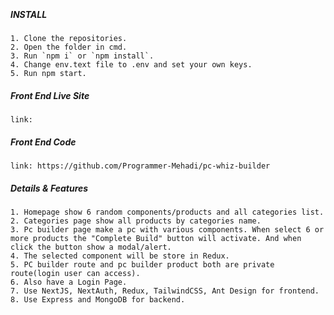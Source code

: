 <br><h5>INSTALL</h5>

    1. Clone the repositories.
    2. Open the folder in cmd.
    3. Run `npm i` or `npm install`.
    4. Change env.text file to .env and set your own keys.
    5. Run npm start.

<h5>Front End Live Site</h5>

    link: 



<h5>Front End Code</h5>

    link: https://github.com/Programmer-Mehadi/pc-whiz-builder



<h5>Details & Features</h5>

    1. Homepage show 6 random components/products and all categories list.
    2. Categories page show all products by categories name.
    3. Pc builder page make a pc with various components. When select 6 or more products the "Complete Build" button will activate. And when click the button show a modal/alert.
    4. The selected component will be store in Redux.
    5. PC builder route and pc builder product both are private route(login user can access).
    6. Also have a Login Page.
    7. Use NextJS, NextAuth, Redux, TailwindCSS, Ant Design for frontend.
    8. Use Express and MongoDB for backend.